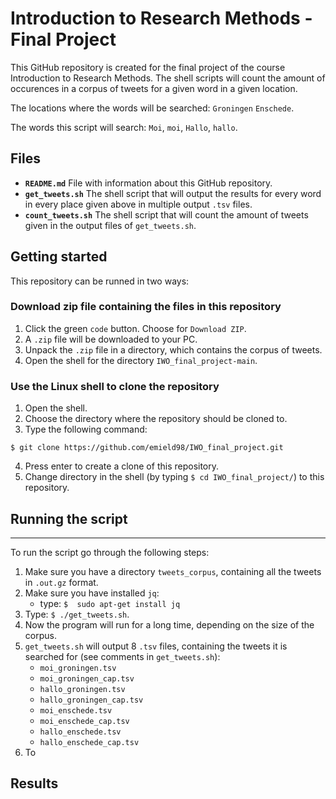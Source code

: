 # Introduction to Research Methods - Final Project

This GitHub repository is created for the final project of the course Introduction to Research Methods. The shell scripts will count the amount of occurences in a corpus of tweets for a given word in a given location. 

The locations where the words will be searched: `Groningen` `Enschede`.

The words this script will search: `Moi`, `moi`, `Hallo`, `hallo`.

## Files
* **`README.md`** File with information about this GitHub repository.
* **`get_tweets.sh`** The shell script that will output the results for every word in every place given above in multiple output `.tsv` files. 
* **`count_tweets.sh`** The shell script that will count the amount of tweets given in the output files of `get_tweets.sh`.

## Getting started
This repository can be runned in two ways:

### Download zip file containing the files in this repository

1. Click the green `code` button. Choose for `Download ZIP`. 
2. A `.zip` file will be downloaded to your PC.
3. Unpack the `.zip` file in a directory, which contains the corpus of tweets.
4. Open the shell for the directory `IWO_final_project-main`.

### Use the Linux shell to clone the repository

1. Open the shell.
2. Choose the directory where the repository should be cloned to.
3. Type the following command: 
```shell 
$ git clone https://github.com/emield98/IWO_final_project.git
```
4. Press enter to create a clone of this repository.
5. Change directory in the shell (by typing `$ cd IWO_final_project/`) to this repository.

## Running the script
----
To run the script go through the following steps:
1. Make sure you have a directory `tweets_corpus`, containing all the tweets in `.out.gz` format.
2. Make sure you have installed `jq`:
    - type: `$  sudo apt-get install jq`
4. Type: `$ ./get_tweets.sh`.
5. Now the program will run for a long time, depending on the size of the corpus.
6. `get_tweets.sh` will output 8 `.tsv` files, containing the tweets it is searched for (see comments in `get_tweets.sh`):
    - `moi_groningen.tsv`
    - `moi_groningen_cap.tsv`
    - `hallo_groningen.tsv`
    - `hallo_groningen_cap.tsv`
    - `moi_enschede.tsv`
    - `moi_enschede_cap.tsv`
    - `hallo_enschede.tsv`
    - `hallo_enschede_cap.tsv`
7. To  

## Results



